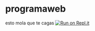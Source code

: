 # programaweb
esto mola que te cagas
[![Run on Repl.it](https://repl.it/badge/github/titanamr/programaweb)](https://repl.it/github/titanamr/programaweb)
